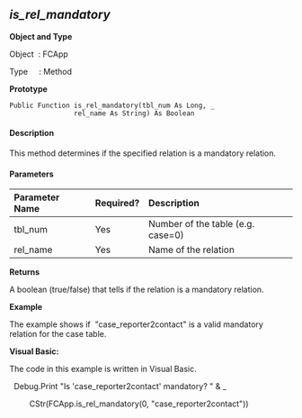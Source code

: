 _is_rel_mandatory_
--------------------

**Object and Type**

Object  : FCApp

Type     : Method

**Prototype**

```
Public Function is_rel_mandatory(tbl_num As Long, _
                rel_name As String) As Boolean
``` 

#### Description

This method determines if the specified relation is a mandatory relation.

#### Parameters

| Parameter Name | Required? | Description |
|:--- |:--- |:--- |
| tbl_num | Yes | Number of the table (e.g. case=0) |
| rel_name | Yes | Name of the relation |

**Returns**

A boolean (true/false) that tells if the relation is a mandatory relation.

**Example**

The example shows if  "case_reporter2contact" is a valid mandatory relation for the case table.

**Visual Basic:**

The code in this example is written in Visual Basic.

  Debug.Print "Is 'case_reporter2contact' mandatory? " & _

         CStr(FCApp.is_rel_mandatory(0, "case_reporter2contact"))